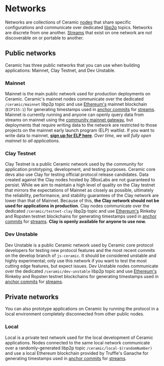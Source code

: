 # Networks

Networks are collections of Ceramic [nodes](../glossary#nodes) that share specific configurations and communicate over dedicated [libp2p](../glossary#libp2p) topics. Networks are discrete from one another. [Streams](../glossary#streams) that exist on one network are *not* discoverable on or portable to another. 


## Public networks

Ceramic has three public networks that you can use when building applications: Mainnet, Clay Testnet, and Dev Unstable.

### **Mainnet**
Mainnet is the main public network used for production deployments on Ceramic. Ceramic's mainnet nodes communicate over the dedicated `/ceramic/mainnet` libp2p topic and use [Ethereum's](../glossary#ethereum) mainnet blockchain (`EIP155:1`) for generating timestamps used in [anchor commits](../glossary#anchor-commit) for [streams](../glossary#streams). Mainnet is currently running and anyone can openly query data from streams on mainnet using the [community mainnet gateway](../tools/hosted-nodes/community-nodes#gateways), but deployments that require writing data to the network are restricted to those projects on the mainnet early launch program (ELP) waitlist. If you want to write data to mainnet, [**sign up for ELP here**](https://blog.ceramic.network/ceramic-mainnet-early-launch-program/). *Over time, we will fully open mainnet to all applications.*

### **Clay Testnet**
Clay Testnet is a public Ceramic network used by the community for application prototyping, development, and testing purposes. Ceramic core devs also use Clay for testing official protocol release candidates. Data created against the Clay nodes hosted by 3BoxLabs are not guaranteed to persist. While we aim to maintain a high level of quality on the Clay testnet that mirrors the expectations of Mainnet as closely as possible, ultimately the reliability, performance, and stability guarantees of the Clay network are lower than that of Mainnet. Because of this, **the Clay network should not be used for applications in production**.  Clay nodes communicate over the dedicated `/ceramic/testnet-clay` libp2p topic and use [Ethereum's](../glossary#ethereum) Rinkeby and Ropsten testnet blockchains for generating timestamps used in [anchor commits](../glossary#anchor-commit) for [streams](../glossary#streams). **Clay is openly available for anyone to use now.**

### **Dev Unstable**
Dev Unstable is a public Ceramic network used by Ceramic core protocol developers for testing new protocol features and the most recent commits on the develop branch of `js-ceramic`. It should be considered unstable and highly experimental; only use this network if you want to test the most cutting edge features, but expect issues. Dev Unstable nodes communicate over the dedicated `/ceramic/dev-unstable` libp2p topic and use [Ethereum's](../glossary#ethereum) Rinkeby and Ropsten testnet blockchains for generating timestamps used in [anchor commits](../glossary#anchor-commit) for [streams](../glossary#streams). 


## Private networks

You can also prototype applications on Ceramic by running the protocol in a local environment completely disconnected from other public nodes.

### **Local**

Local is a private test network used for the local development of Ceramic applications. Nodes connected to the same local network communicate over a randomly-generated libp2p topic `/ceramic/local-$(randomNumber)` and use a local Ethereum blockchain provided by Truffle's Ganache for generating timestamps used in [anchor commits](../glossary#anchor-commit) for [streams](../glossary#streams). 

</br>
</br>
</br>
